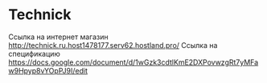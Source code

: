 # Technick
Ссылка на интернет магазин http://technick.ru.host1478177.serv62.hostland.pro/
Ссылка на спецификацию https://docs.google.com/document/d/1wGzk3cdtlKmE2DXPovwzgRt7yMFaw9Hpyp8vYOpPJ9I/edit
